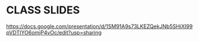 # CLASS SLIDES
https://docs.google.com/presentation/d/1SM91A9s73LKEZQekJNb5SHiXI99pVDTIYO6omjP4vOc/edit?usp=sharing
